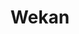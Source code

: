 ---
draft: false
title: Wekan
content:
  id: wekan
  name: Wekan
  website: https://wekan.github.io/
  short_description: Experience efficient task management with WeKan - the Open-Source, customizable, and privacy-focused Kanban.
---